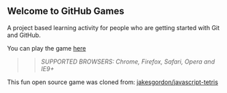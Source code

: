 ## Welcome to GitHub Games

A project based learning activity for people who are getting started with Git and GitHub.

You can play the game [here](https://richardkalehoff.github.io/github-games/)

>> _*SUPPORTED BROWSERS*: Chrome, Firefox, Safari, Opera and IE9+_

This fun open source game was cloned from: [jakesgordon/javascript-tetris](https://github.com/jakesgordon/javascript-tetris)
